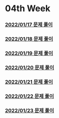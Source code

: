 # 04th Week
### [2022/01/17 문제 풀이](./solve_220117.py)
### [2022/01/18 문제 풀이](./solve_220118.py)
### [2022/01/19 문제 풀이](./solve_220119.py)
### [2022/01/20 문제 풀이](./solve_220120.py)
### [2022/01/21 문제 풀이](./solve_220121.py)
### [2022/01/22 문제 풀이](./solve_220122.py)
### [2022/01/23 문제 풀이](./solve_220123.py)